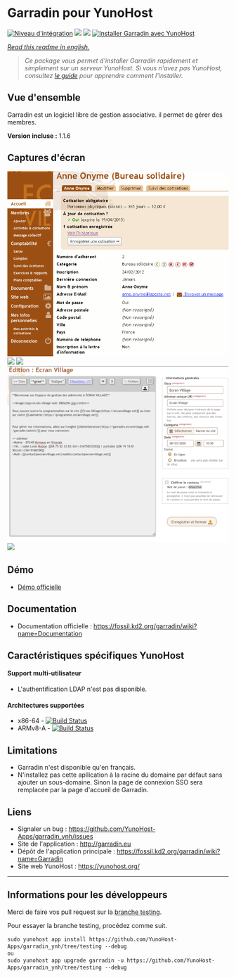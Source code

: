 # Garradin pour YunoHost

[![Niveau d'intégration](https://dash.yunohost.org/integration/garradin.svg)](https://dash.yunohost.org/appci/app/garradin) ![](https://ci-apps.yunohost.org/ci/badges/garradin.status.svg) ![](https://ci-apps.yunohost.org/ci/badges/garradin.maintain.svg)
[![Installer Garradin avec YunoHost](https://install-app.yunohost.org/install-with-yunohost.svg)](https://install-app.yunohost.org/?app=garradin)

*[Read this readme in english.](./README.md)*

> *Ce package vous permet d'installer Garradin rapidement et simplement sur un serveur YunoHost.
Si vous n'avez pas YunoHost, consultez [le guide](https://yunohost.org/install) pour apprendre comment l'installer.*

## Vue d'ensemble
Garradin est un logiciel libre de gestion associative. il permet de gérer des membres.

**Version incluse :** 1.1.6

## Captures d'écran

![](images/membre-v1.1.png)
![](images/compta.png)
![](images/emails.png)
![](images/edition-site-v1.1.png)
![](images/site.jpg)

## Démo

* [Démo officielle](https://garradin.eu/essai/)

## Documentation

 * Documentation officielle : https://fossil.kd2.org/garradin/wiki?name=Documentation

## Caractéristiques spécifiques YunoHost

#### Support multi-utilisateur

* L'authentification LDAP n'est pas disponible.

#### Architectures supportées

* x86-64 - [![Build Status](https://ci-apps.yunohost.org/ci/logs/garradin.svg)](https://ci-apps.yunohost.org/ci/apps/garradin/)
* ARMv8-A - [![Build Status](https://ci-apps-arm.yunohost.org/ci/logs/garradin.svg)](https://ci-apps-arm.yunohost.org/ci/apps/garradin/)

## Limitations

* Garradin n'est disponible qu'en français.
* N'installez pas cette apllication à la racine du domaine par défaut sans ajouter un sous-domaine. Sinon la page de connexion SSO sera remplacée par la page d'accueil de Garradin.

## Liens

 * Signaler un bug : https://github.com/YunoHost-Apps/garradin_ynh/issues
 * Site de l'application : http://garradin.eu
 * Dépôt de l'application principale : https://fossil.kd2.org/garradin/wiki?name=Garradin
 * Site web YunoHost : https://yunohost.org/

---

## Informations pour les développeurs

Merci de faire vos pull request sur la [branche testing](https://github.com/YunoHost-Apps/garradin_ynh/tree/testing).

Pour essayer la branche testing, procédez comme suit.
```
sudo yunohost app install https://github.com/YunoHost-Apps/garradin_ynh/tree/testing --debug
ou
sudo yunohost app upgrade garradin -u https://github.com/YunoHost-Apps/garradin_ynh/tree/testing --debug
```
